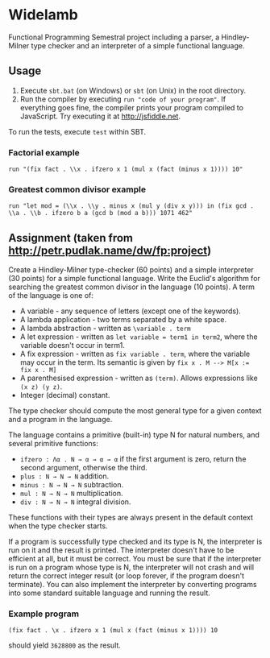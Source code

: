 # Widelamb

Functional Programming Semestral project including a parser, a Hindley-Milner type checker and an interpreter of a simple functional language.

## Usage

1. Execute `sbt.bat` (on Windows) or `sbt` (on Unix) in the root directory.
2. Run the compiler by executing `run "code of your program"`. If everything goes fine, the compiler prints your program compiled to JavaScript. Try executing it at http://jsfiddle.net.

To run the tests, execute `test` within SBT.

### Factorial example

`run "(fix fact . \\x . ifzero x 1 (mul x (fact (minus x 1)))) 10"`

### Greatest common divisor example

`run "let mod = (\\x . \\y . minus x (mul y (div x y))) in (fix gcd . \\a . \\b . ifzero b a (gcd b (mod a b))) 1071 462"`

## Assignment (taken from http://petr.pudlak.name/dw/fp:project)

Create a Hindley-Milner type-checker (60 points) and a simple interpreter (30 points) for a simple functional language. Write the Euclid's algorithm for searching the greatest common divisor in the language (10 points). 
A term of the language is one of: 

- A variable - any sequence of letters (except one of the keywords).
- A lambda application - two terms separated by a white space.
- A lambda abstraction - written as `\variable . term`
- A let expression - written as `let variable = term1 in term2`, where the variable doesn't occur in term1.
- A fix expression - written as `fix variable . term`, where the variable may occur in the term. Its semantic is given by `fix x . M --> M[x := fix x . M]`
- A parenthesised expression - written as `(term)`. Allows expressions like `(x z) (y z)`.
- Integer (decimal) constant.

The type checker should compute the most general type for a given context and a program in the language. 

The language contains a primitive (built-in) type N for natural numbers, and several primitive functions: 

- `ifzero : Λα . N → α → α → α` if the first argument is zero, return the second argument, otherwise the third.
- `plus : N → N → N` addition.
- `minus : N → N → N` subtraction.
- `mul : N → N → N` multiplication.
- `div : N → N → N` integral division.

These functions with their types are always present in the default context when the type checker starts. 

If a program is successfully type checked and its type is N, the interpreter is run on it and the result is printed. The interpreter doesn't have to be efficient at all, but it must be correct. You must be sure that if the interpreter is run on a program whose type is N, the interpreter will not crash and will return the correct integer result (or loop forever, if the program doesn't terminate). You can also implement the interpreter by converting programs into some standard suitable language and running the result. 

### Example program 

`(fix fact . \x . ifzero x 1 (mul x (fact (minus x 1)))) 10`

should yield `3628800` as the result.
